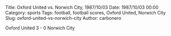 Title: Oxford United vs. Norwich City, 1987/10/03
Date: 1987/10/03 00:00
Category: sports
Tags: football, football scores, Oxford United, Norwich City
Slug: oxford-united-vs-norwich-city
Author: carbonero


Oxford United 3 - 0 Norwich City
